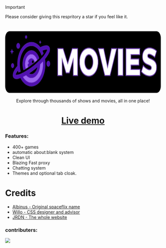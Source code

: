 > [!IMPORTANT]
> Please consider giving this respritory a star if you feel like it.
# 
<p align="center"><img src="https://github.com/GalacticNetwork/spaceflix-v2/blob/main/image/logobanner.png?raw=true" height="200">
</p>

<p align="center">Explore through thousands of shows and movies, all in one place!</p>
<h1 align="center"><a align="center" href="//s-f.pages.dev">Live demo</a></h1>

### Features:
- 400+ games
- automatic about:blank system
- Clean UI
- Blazing Fast proxy
- Chatting system
- Themes and optional tab cloak.
# Credits
- <a href="//github.com/albibos">Albinus - Original spaceflix name</a>
- <a href="//github.com/willoo0">Willo - CSS designer and advisor</a>
- <a href="//github.com/JustJxrdanWasDefinetlyTaken">JRDN - The whole website</a>
### contributers:
<a target="_blank" href="https://github.com/GalacticNetwork/spaceflix-v2/graphs/contributors">
  <img src="https://contrib.rocks/image?repo=GalacticNetwork/spaceflix-v2" />
</a>
